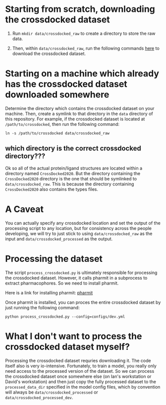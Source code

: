 # Starting from scratch, downloading the crossdocked dataset

1. Run `mkdir data/crossdocked_raw` to create a directory to store the raw data.

2. Then, within `data/crossdocked_raw`, run the following commands [here](https://github.com/gnina/models/tree/master/data/CrossDocked2020#extracting-the-tarballs) to download the crossdocked dataset.

# Starting on a machine which already has the crossdocked dataset downloaded somewhere

Determine the directory which contains the crossdocked dataset on your machine. Then, create a symlink to that directory in the `data` directory of this repository.  For example, if the crossdocked dataset is located at `/path/to/crossdocked`, then run the following command:

```console
ln -s /path/to/crossdocked data/crossdocked_raw
```

## which directory is the correct crossdocked directory???

Ok so all of the actual protein/ligand structures are located within a directory named `CrossDocked2020`. But the directory containing the `CrossDocked2020` directory is the one that should be symlinked to `data/crossdocked_raw`. This is because the directory containing `CrossDocked2020` also contains the types files.

# A Caveat

You can actually specify any crossdocked location and set the output of the processing script to any location,
but for consistency across the people developing, we will try to just stick to using `data/crossdocked_raw` as the input and `data/crossdocked_processed` as the output.

# Processing the dataset
The script `process_crossdocked.py` is ultimately responsible for processing the crossdocked dataset. However, it calls pharmit in a subprocess to extract pharmacophores.  So we need to install pharmit.

Here is a link for installing pharmit: [pharmit](https://github.com/dkoes/pharmit)

Once pharmit is installed, you can proces the entire crossdocked dataset by just running the following command:

```console
python process_crossdocked.py --config=configs/dev.yml
```

# What I don't want to process the crossdocked dataset myself?

Processing the crossdocked dataset requries downloading it. The code itself also is very io-intensive. Fortunately, to train a model, you really only need access to the processed version of the dataset. So we can process the crossdocked dataset once somewhere else (on Ian's workstation or David's workstation) and then just copy the fully processed dataset to the `processed_data_dir` specified in the model config files, which by convention will always be `data/crossdocked_processed` or `data/crossdocked_processed_dev`.